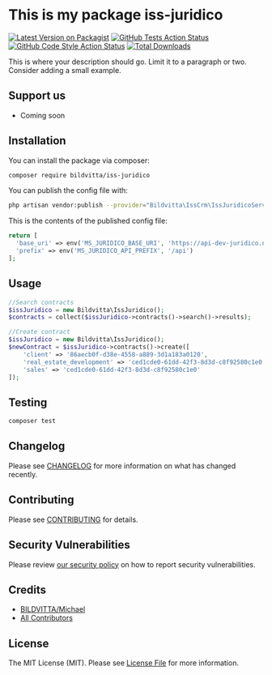 # This is my package iss-juridico

[![Latest Version on Packagist](https://img.shields.io/packagist/v/bildvitta/iss-juridico.svg?style=flat-square)](https://packagist.org/packages/bildvitta/iss-juridico)
[![GitHub Tests Action Status](https://img.shields.io/github/workflow/status/bildvitta/iss-juridico/run-tests?label=tests)](https://github.com/bildvitta/iss-juridico/actions?query=workflow%3Arun-tests+branch%3Amain)
[![GitHub Code Style Action Status](https://img.shields.io/github/workflow/status/bildvitta/iss-juridico/Check%20&%20fix%20styling?label=code%20style)](https://github.com/bildvitta/iss-juridico/actions?query=workflow%3A"Check+%26+fix+styling"+branch%3Amain)
[![Total Downloads](https://img.shields.io/packagist/dt/bildvitta/iss-juridico.svg?style=flat-square)](https://packagist.org/packages/bildvitta/iss-juridico)

This is where your description should go. Limit it to a paragraph or two. Consider adding a small example.

## Support us

- Coming soon

## Installation

You can install the package via composer:

```bash
composer require bildvitta/iss-juridico
```



You can publish the config file with:
```bash
php artisan vendor:publish --provider="Bildvitta\IssCrm\IssJuridicoServiceProvider" --tag="iss-juridico-config"
```

This is the contents of the published config file:

```php
return [
  'base_uri' => env('MS_JURIDICO_BASE_URI', 'https://api-dev-juridico.nave.dev'),
  'prefix' => env('MS_JURIDICO_API_PREFIX', '/api')
];
```

## Usage

```php
//Search contracts
$issJuridico = new Bildvitta\IssJuridico();
$contracts = collect($issJuridico->contracts()->search()->results);

//Create contract
$issJuridico = new Bildvitta\IssJuridico();
$newContract = $issJuridico->contracts()->create([
    'client' => '86aecb0f-d38e-4558-a889-3d1a183a0120',
    'real_estate_development' => 'ced1cde0-61dd-42f3-8d3d-c8f92580c1e0',
    'sales' => 'ced1cde0-61dd-42f3-8d3d-c8f92580c1e0'
]);
```

## Testing

```bash
composer test
```

## Changelog

Please see [CHANGELOG](CHANGELOG.md) for more information on what has changed recently.

## Contributing

Please see [CONTRIBUTING](.github/CONTRIBUTING.md) for details.

## Security Vulnerabilities

Please review [our security policy](../../security/policy) on how to report security vulnerabilities.

## Credits

- [BILDVITTA/Michael](https://github.com/bildvitta)
- [All Contributors](../../contributors)

## License

The MIT License (MIT). Please see [License File](LICENSE.md) for more information.
